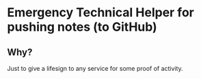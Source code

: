 # Emergency Technical Helper for pushing notes (to GitHub)

## Why?
Just to give a lifesign to any service for some proof of activity.

